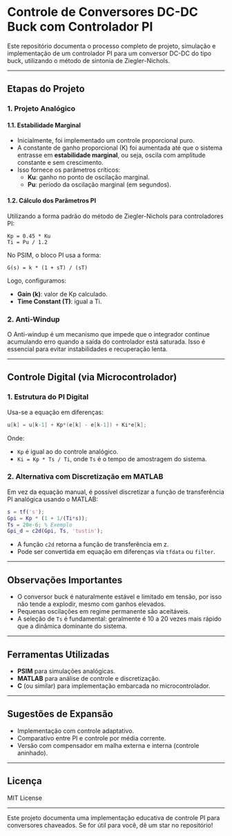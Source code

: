 # Controle de Conversores DC-DC Buck com Controlador PI

Este repositório documenta o processo completo de projeto, simulação e implementação de um controlador PI para um conversor DC-DC do tipo buck, utilizando o método de sintonia de Ziegler-Nichols.

---

## Etapas do Projeto

### 1. Projeto Analógico

#### 1.1. Estabilidade Marginal

- Inicialmente, foi implementado um controle proporcional puro.
- A constante de ganho proporcional (K) foi aumentada até que o sistema entrasse em **estabilidade marginal**, ou seja, oscila com amplitude constante e sem crescimento.
- Isso fornece os parâmetros críticos:
  - **Ku**: ganho no ponto de oscilação marginal.
  - **Pu**: período da oscilação marginal (em segundos).

#### 1.2. Cálculo dos Parâmetros PI

Utilizando a forma padrão do método de Ziegler-Nichols para controladores PI:

```
Kp = 0.45 * Ku
Ti = Pu / 1.2
```

No PSIM, o bloco PI usa a forma:

```
G(s) = k * (1 + sT) / (sT)
```

Logo, configuramos:

- **Gain (k)**: valor de Kp calculado.
- **Time Constant (T)**: igual a Ti.

### 2. Anti-Windup

O Anti-windup é um mecanismo que impede que o integrador continue acumulando erro quando a saída do controlador está saturada. Isso é essencial para evitar instabilidades e recuperação lenta.

---

## Controle Digital (via Microcontrolador)

### 1. Estrutura do PI Digital

Usa-se a equação em diferenças:

```c
u[k] = u[k-1] + Kp*(e[k] - e[k-1]) + Ki*e[k];
```

Onde:

- `Kp` é igual ao do controle analógico.
- `Ki = Kp * Ts / Ti`, onde `Ts` é o tempo de amostragem do sistema.

### 2. Alternativa com Discretização em MATLAB

Em vez da equação manual, é possível discretizar a função de transferência PI analógica usando o MATLAB:

```matlab
s = tf('s');
Gpi = Kp * (1 + 1/(Ti*s));
Ts = 20e-6; % Exemplo
Gpi_d = c2d(Gpi, Ts, 'tustin');
```

- A função `c2d` retorna a função de transferência em z.
- Pode ser convertida em equação em diferenças via `tfdata` ou `filter`.

---

## Observações Importantes

- O conversor buck é naturalmente estável e limitado em tensão, por isso não tende a explodir, mesmo com ganhos elevados.
- Pequenas oscilações em regime permanente são aceitáveis.
- A seleção de `Ts` é fundamental: geralmente é 10 a 20 vezes mais rápido que a dinâmica dominante do sistema.

---

## Ferramentas Utilizadas

- **PSIM** para simulações analógicas.
- **MATLAB** para análise de controle e discretização.
- **C** (ou similar) para implementação embarcada no microcontrolador.

---

## Sugestões de Expansão

- Implementação com controle adaptativo.
- Comparativo entre PI e controle por média corrente.
- Versão com compensador em malha externa e interna (controle aninhado).

---

## Licença

MIT License

---

Este projeto documenta uma implementação educativa de controle PI para conversores chaveados. Se for útil para você, dê um star no repositório!

